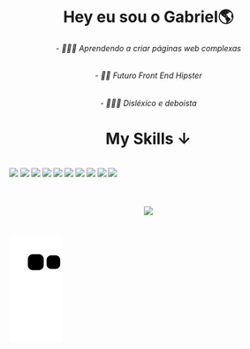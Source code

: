 ### <h1 align="center" >Hey eu sou o Gabriel🌎</h1>


<h6 align="center" >- 👩🏻‍💻 Aprendendo a criar páginas web complexas</h6>
<h6 align="center" >- 🧔🏻 Futuro Front End Hipster</h6>
<h6 align="center" >- 🧘🏻‍♂️ Disléxico e deboista</h6>

<h1 align="center"> My Skills ↓</h1>
<div style="display: inline_block"><br>
<img src="https://img.shields.io/badge/GitHub-100000?style=for-the-badge&logo=github&logoColor=white"/>
<img src="https://img.shields.io/badge/HTML5-E34F26?style=for-the-badge&logo=html5&logoColor=white" /> 
<img src="https://img.shields.io/badge/CSS3-1572B6?style=for-the-badge&logo=css3&logoColor=white" />
<img src="https://img.shields.io/badge/JavaScript-F7DF1E?style=for-the-badge&logo=javascript&logoColor=black" /> 
<img src="https://img.shields.io/badge/Bootstrap-563D7C?style=for-the-badge&logo=bootstrap&logoColor=white"> 
<img src="https://img.shields.io/badge/MySQL-00000F?style=for-the-badge&logo=mysql&logoColor=white"> 
<img src="https://img.shields.io/badge/Docker-2496ED?style=for-the-badge&logo=docker&logoColor=white"> 
<img src="https://img.shields.io/badge/Python-14354C?style=for-the-badge&logo=python&logoColor=white">
<img src="https://img.shields.io/badge/Git-E34F26?style=for-the-badge&logo=git&logoColor=white">
<img src="https://img.shields.io/badge/jQuery-0769AD?style=for-the-badge&logo=jquery&logoColor=white">
</div>                         

<h1 align="center"><img src="https://giffiles.alphacoders.com/297/2970.gif"></h1>

##

<div>
 
 ![Snake animation](https://github.com/rafaballerini/rafaballerini/blob/output/github-contribution-grid-snake.svg)

</div>
